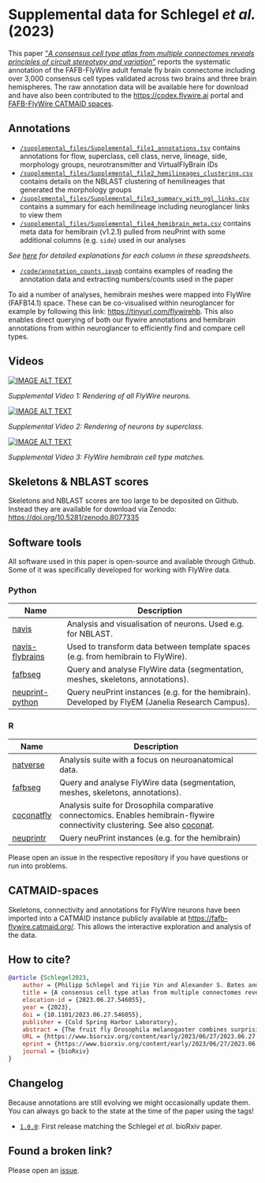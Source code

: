 # Supplemental data for Schlegel _et al._ (2023)
This paper ["_A consensus cell type atlas from multiple connectomes reveals principles of circuit stereotypy and variation_"](https://www.biorxiv.org/content/10.1101/2023.06.27.546055v1)
reports the systematic annotation of the FAFB-FlyWire adult female fly brain connectome including over 3,000 consensus cell types validated across two brains and three brain hemispheres. The raw annotation data will be available here for download and have also been contributed to the https://codex.flywire.ai portal and [FAFB-FlyWire CATMAID spaces](https://fafb-flywire.catmaid.org/).

## Annotations

- [`/supplemental_files/Supplemental_file1_annotations.tsv`](supplemental_files/Supplemental_file1_annotations.tsv') contains annotations for flow, superclass, cell class, nerve, lineage, side, morphology groups, neurotransmitter and VirtualFlyBrain IDs
- [`/supplemental_files/Supplemental_file2_hemilineages_clustering.csv`](supplemental_files/Supplemental_file2_hemilineages_clustering.csv') contains details on the NBLAST clustering of hemilineages that generated the morphology groups
- [`/supplemental_files/Supplemental_file3_summary_with_ngl_links.csv`](supplemental_files/Supplemental_file3_summary_with_ngl_links.csv') contains a summary for each hemilineage including neuroglancer links to view them
- [`/supplemental_files/Supplemental_file4_hemibrain_meta.csv`](supplemental_files/Supplemental_file4_hemibrain_meta.csv') contains meta data for hemibrain (v1.2.1) pulled from neuPrint with some additional columns (e.g. `side`) used in our analyses

_See [here](supplemental_files/Supplemental_files_columns.md) for detailed explanations for each column in these spreadsheets._

- [`/code/annotation_counts.ipynb`](/code/annotation_counts.ipynb) contains examples of
reading the annotation data and extracting numbers/counts used in the paper

To aid a number of analyses, hemibrain meshes were mapped into FlyWire (FAFB14.1) space. These can be co-visualised within neuroglancer for example by following this link: https://tinyurl.com/flywirehb. This also enables direct querying of both our flywire annotations and hemibrain annotations from within neuroglancer to efficiently find and compare cell types.

## Videos
[![IMAGE ALT TEXT](http://img.youtube.com/vi/a7YejmMU8CI/0.jpg)](http://www.youtube.com/watch?v=a7YejmMU8CI "Supplemental Video")

_Supplemental Video 1: Rendering of all FlyWire neurons._

[![IMAGE ALT TEXT](http://img.youtube.com/vi/3obmOmQB0ak/0.jpg)](https://www.youtube.com/watch?v=3obmOmQB0ak "Supplemental Video")

_Supplemental Video 2: Rendering of neurons by superclass._

[![IMAGE ALT TEXT](http://img.youtube.com/vi/wX8z8zG6U6s/0.jpg)](https://www.youtube.com/watch?v=wX8z8zG6U6s "Supplemental Video")

_Supplemental Video 3: FlyWire hemibrain cell type matches._


## Skeletons & NBLAST scores
Skeletons and NBLAST scores are too large to be deposited on Github. Instead they are available for download via Zenodo: https://doi.org/10.5281/zenodo.8077335

## Software tools
All software used in this paper is open-source and available through Github. Some of it was specifically developed for working with FlyWire data.

### Python

| Name             | Description |
| ---------------- | ----------- |
| [navis](https://github.com/navis-org/navis)            | Analysis and visualisation of neurons. Used e.g. for NBLAST.  |
| [navis-flybrains](https://github.com/navis-org/navis-flybrains)  | Used to transform data between template spaces (e.g. from hemibrain to FlyWire). |
| [fafbseg](https://github.com/flyconnectome/fafbseg-py)          | Query and analyse FlyWire data (segmentation, meshes, skeletons, annotations). |
| [neuprint-python](https://github.com/connectome-neuprint/neuprint-python)  | Query neuPrint instances (e.g. for the hemibrain). Developed by FlyEM (Janelia Research Campus). |

### R

| Name             | Description |
| ---------------- | ----------- |
| [natverse](https://natverse.org)          | Analysis suite with a focus on neuroanatomical data.  |
| [fafbseg](https://natverse.org/fafbseg)          | Query and analyse FlyWire data (segmentation, meshes, skeletons, annotations). |
| [coconatfly](https://natverse.org/coconatfly) | Analysis suite for Drosophila comparative connectomics. Enables hemibrain-flywire connectivity clustering. See also [coconat](https://github.com/natverse/coconat). |
| [neuprintr](https://natverse.org/neuprintr) | Query neuPrint instances (e.g. for the hemibrain) |

Please open an issue in the respective repository if you have questions or run into problems.

## CATMAID-spaces
Skeletons, connectivity and annotations for FlyWire neurons have been imported into a CATMAID instance publicly available at https://fafb-flywire.catmaid.org/. This allows the interactive exploration and analysis of the data.

## How to cite?
```bibtex
@article {Schlegel2023,
	author = {Philipp Schlegel and Yijie Yin and Alexander S. Bates and Sven Dorkenwald and Katharina Eichler and Paul Brooks and Daniel S. Han and Marina Gkantia and Marcia dos Santos and Eva J. Munnelly and Griffin Badalamente and Laia Serratosa Capdevila and Varun A. Sane and Markus W. Pleijzier and Imaan F.M. Tamimi and Christopher R. Dunne and Irene Salgarella and Alexandre Javier and Siqi Fang and Eric Perlman and Tom Kazimiers and Sridhar R. Jagannathan and Arie Matsliah and Amy R. Sterling and Szi-chieh Yu and Claire E. McKellar and FlyWire Consortium and Marta Costa and H. Sebastian Seung and Mala Murthy and Volker Hartenstein and Davi D. Bock and Gregory S.X.E. Jefferis},
	title = {A consensus cell type atlas from multiple connectomes reveals principles of circuit stereotypy and variation},
	elocation-id = {2023.06.27.546055},
	year = {2023},
	doi = {10.1101/2023.06.27.546055},
	publisher = {Cold Spring Harbor Laboratory},
	abstract = {The fruit fly Drosophila melanogaster combines surprisingly sophisticated behaviour with a highly tractable nervous system. A large part of the fly{\textquoteright}s success as a model organism in modern neuroscience stems from the concentration of collaboratively generated molecular genetic and digital resources. As presented in our FlyWire companion paper1, this now includes the first full brain connectome of an adult animal. Here we report the systematic and hierarchical annotation of this ~130,000-neuron connectome including neuronal classes, cell types and developmental units (hemilineages). This enables any researcher to navigate this huge dataset and find systems and neurons of interest, linked to the literature through the Virtual Fly Brain database2. Crucially, this resource includes 4,179 cell types of which 3,166 consensus cell types are robustly defined by comparison with a second dataset, the "hemibrain" connectome3. Comparative analysis showed that cell type counts and strong connections were largely stable, but connection weights were surprisingly variable within and across animals. Further analysis defined simple heuristics for connectome interpretation: connections stronger than 10 unitary synapses or providing \&gt;1\% of the input to a target cell are highly conserved. Some cell types showed increased variability across connectomes: the most common cell type in the mushroom body, required for learning and memory, is almost twice as numerous in FlyWire than in the hemibrain. We find evidence for functional homeostasis through adjustments of the absolute amount of excitatory input while maintaining the excitation-inhibition ratio. Finally, and surprisingly, about one third of the cell types recorded in the hemibrain connectome could not be robustly identified in the FlyWire connectome, cautioning against defining cell types based on single connectomes. We propose that a cell type should be robust to inter-individual variation, and therefore defined as a group of cells that are more similar to cells in a different brain than to any other cell in the same brain. We show that this new definition can be consistently applied to whole connectome datasets. Our work defines a consensus cell type atlas for the fly brain and provides both an intellectual framework and open source toolchain for brain-scale comparative connectomics.Competing Interest StatementH. S. Seung declares a financial interest in Zetta AI.},
	URL = {https://www.biorxiv.org/content/early/2023/06/27/2023.06.27.546055},
	eprint = {https://www.biorxiv.org/content/early/2023/06/27/2023.06.27.546055.full.pdf},
	journal = {bioRxiv}
}

```

## Changelog
Because annotations are still evolving we might occasionally update them. You can always go back to the state at the time of the paper using the tags!

- [`1.0.0`](https://github.com/flyconnectome/flywire_annotations/releases/tag/v1.0.0): First release matching the Schlegel *et al*. bioRxiv paper.

## Found a broken link?
Please open an [issue](https://github.com/flyconnectome/flywire_annotations/issues).
